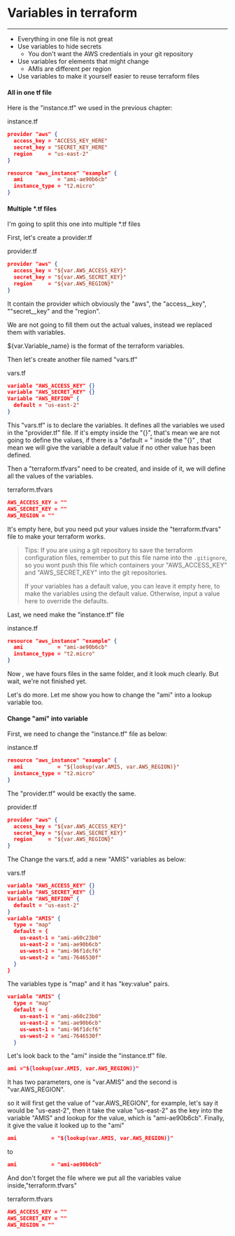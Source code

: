 # Variables in terraform

---

* Everything in one file is not great
* Use variables to hide secrets
  * You don't want the AWS credentials in your git repository
* Use variables for elements that might change
  * AMIs are different per region
* Use variables to make it yourself easier to reuse terraform files

#### All in one tf file

Here is the "instance.tf" we used in the previous chapter:

instance.tf

```json
provider "aws" {
  access_key = "ACCESS_KEY_HERE"
  secret_key = "SECRET_KEY_HERE"
  region     = "us-east-2"
}

resource "aws_instance" "example" {
  ami           = "ami-ae90b6cb"
  instance_type = "t2.micro"
}
```

#### Multiple \*.tf files

I'm going to split this one into multiple \*.tf files

First, let's create a provider.tf

provider.tf

```json
provider "aws" {
  access_key = "${var.AWS_ACCESS_KEY}"
  secret_key = "${var.AWS_SECRET_KEY}"
  region     = "${var.AWS_REGION}"
}
```

It contain the provider which obviously the "aws", the "access\_\_key", ""secret\_\_key" and the "region".

We are not going to fill them out the actual values, instead we replaced them with variables.

${var.Variable\_name} is the format of the terraform variables.

Then let's create another file named "vars.tf"

vars.tf

```json
variable "AWS_ACCESS_KEY" {}
variable "AWS_SECRET_KEY" {}
Variable "AWS_REFION" {
  default = "us-east-2"
}
```

This "vars.tf" is to declare the variables. It defines all the variables we used in the "provider.tf" file. If it's empty inside the "{}", that's mean we are not going to define the values, if there is a "default = " inside the "{}" , that mean we will give the variable a default value if no other value has been defined.

Then a "terraform.tfvars" need to be created, and inside of it, we will define all the values of the variables.

terraform.tfvars

```json
AWS_ACCESS_KEY = ""
AWS_SECRET_KEY = ""
AWS_REGION = ""
```

It's empty here, but you need put your values inside the "terraform.tfvars" file to make your terraform works.

> Tips: If you are using a git repository to save the terraform configuration files, remember to put this file name into the `.gitignore`, so you wont push this file which containers your "AWS\_ACCESS\_KEY" and "AWS\_SECRET\_KEY" into the git repositories.
>
> If your variables has a default value, you can leave it empty here, to make the variables using the default value. Otherwise, input a value here to override the defaults.

Last, we need make the "instance.tf" file

instance.tf

```json
resource "aws_instance" "example" {
  ami           = "ami-ae90b6cb"
  instance_type = "t2.micro"
}
```

Now , we have fours files in the same folder, and it look much clearly. But wait, we're not finished yet.

Let's do more. Let me show you how to change the "ami" into a lookup variable too.

#### Change "ami" into variable

First, we need to change the "instance.tf" file as below:

instance.tf

```json
resource "aws_instance" "example" {
  ami           = "${lookup(var.AMIS, var.AWS_REGION)}"
  instance_type = "t2.micro"
}
```

The "provider.tf" would be exactly the same.

provider.tf

```json
provider "aws" {
  access_key = "${var.AWS_ACCESS_KEY}"
  secret_key = "${var.AWS_SECRET_KEY}"
  region     = "${var.AWS_REGION}"
}
```

The Change the vars.tf, add a new  "AMIS" variables as below:

vars.tf

```json
variable "AWS_ACCESS_KEY" {}
variable "AWS_SECRET_KEY" {}
Variable "AWS_REFION" {
  default = "us-east-2"
}
variable "AMIS" {
  type = "map"
  default = {
    us-east-1 = "ami-a60c23b0"
    us-east-2 = "ami-ae90b6cb"
    us-west-1 = "ami-96f1dcf6"
    us-west-2 = "ami-7646530f"
  }
}
```

The variables type is "map"  and it has "key:value" pairs.

```json
variable "AMIS" {
  type = "map"
  default = {
    us-east-1 = "ami-a60c23b0"
    us-east-2 = "ami-ae90b6cb"
    us-west-1 = "ami-96f1dcf6"
    us-west-2 = "ami-7646530f"
  }
```

Let's look back to the "ami" inside the "instance.tf" file.

```json
ami ="${lookup(var.AMIS, var.AWS_REGION)}"
```

It has two parameters, one is "var.AMIS" and the second is "var.AWS\_REGION".

so it will first get the value of "var.AWS\_REGION", for example, let's say it would be "us-east-2", then it take the value "us-east-2" as the key into the variable "AMIS" and lookup for the value, which is "ami-ae90b6cb". Finally, it give the value it looked up to the "ami"

```json
ami           = "${lookup(var.AMIS, var.AWS_REGION)}"
```

to

```json
ami           = "ami-ae90b6cb"
```

And don't forget the file where we put all the variables value inside,"terraform.tfvars"

terraform.tfvars

```json
AWS_ACCESS_KEY = ""
AWS_SECRET_KEY = ""
AWS_REGION = ""
```



